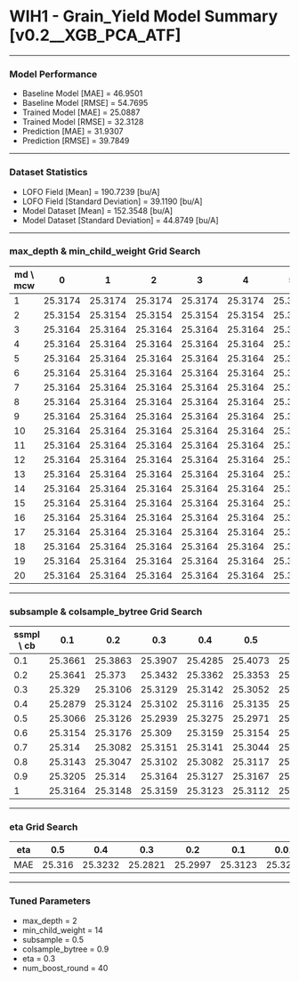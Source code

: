 # WIH1 - Grain_Yield Model Summary [v0.2__XGB_PCA_ATF]

***

### Model Performance

- Baseline Model [MAE] = 46.9501
- Baseline Model [RMSE] = 54.7695
- Trained Model [MAE] = 25.0887
- Trained Model [RMSE] = 32.3128
- Prediction [MAE] = 31.9307
- Prediction [RMSE] = 39.7849
***

### Dataset Statistics

- LOFO Field [Mean] = 190.7239 [bu/A]
- LOFO Field [Standard Deviation] = 39.1190 [bu/A]
- Model Dataset [Mean] = 152.3548 [bu/A]
- Model Dataset [Standard Deviation] = 44.8749 [bu/A]
***

### max_depth & min_child_weight Grid Search

|   md \ mcw |       0 |       1 |       2 |       3 |       4 |       5 |       6 |       7 |       8 |       9 |      10 |      11 |      12 |      13 |      14 |      15 |      16 |      17 |      18 |      19 |      20 |
|------------|---------|---------|---------|---------|---------|---------|---------|---------|---------|---------|---------|---------|---------|---------|---------|---------|---------|---------|---------|---------|---------|
|          1 | 25.3174 | 25.3174 | 25.3174 | 25.3174 | 25.3174 | 25.3174 | 25.3174 | 25.3174 | 25.3174 | 25.3174 | 25.3174 | 25.3174 | 25.3174 | 25.3174 | 25.3174 | 25.3174 | 25.3174 | 25.3174 | 25.3174 | 25.3174 | 25.3174 |
|          2 | 25.3154 | 25.3154 | 25.3154 | 25.3154 | 25.3154 | 25.3154 | 25.3154 | 25.3154 | 25.3154 | 25.3154 | 25.3154 | 25.3154 | 25.3154 | 25.3154 | 25.3154 | 25.3154 | 25.3154 | 25.3154 | 25.3154 | 25.3154 | 25.3154 |
|          3 | 25.3164 | 25.3164 | 25.3164 | 25.3164 | 25.3164 | 25.3164 | 25.3164 | 25.3164 | 25.3164 | 25.3164 | 25.3164 | 25.3164 | 25.3164 | 25.3164 | 25.3164 | 25.3164 | 25.3164 | 25.3164 | 25.3164 | 25.3164 | 25.3164 |
|          4 | 25.3164 | 25.3164 | 25.3164 | 25.3164 | 25.3164 | 25.3164 | 25.3164 | 25.3164 | 25.3164 | 25.3164 | 25.3164 | 25.3164 | 25.3164 | 25.3164 | 25.3164 | 25.3164 | 25.3164 | 25.3164 | 25.3164 | 25.3164 | 25.3164 |
|          5 | 25.3164 | 25.3164 | 25.3164 | 25.3164 | 25.3164 | 25.3164 | 25.3164 | 25.3164 | 25.3164 | 25.3164 | 25.3164 | 25.3164 | 25.3164 | 25.3164 | 25.3164 | 25.3164 | 25.3164 | 25.3164 | 25.3164 | 25.3164 | 25.3164 |
|          6 | 25.3164 | 25.3164 | 25.3164 | 25.3164 | 25.3164 | 25.3164 | 25.3164 | 25.3164 | 25.3164 | 25.3164 | 25.3164 | 25.3164 | 25.3164 | 25.3164 | 25.3164 | 25.3164 | 25.3164 | 25.3164 | 25.3164 | 25.3164 | 25.3164 |
|          7 | 25.3164 | 25.3164 | 25.3164 | 25.3164 | 25.3164 | 25.3164 | 25.3164 | 25.3164 | 25.3164 | 25.3164 | 25.3164 | 25.3164 | 25.3164 | 25.3164 | 25.3164 | 25.3164 | 25.3164 | 25.3164 | 25.3164 | 25.3164 | 25.3164 |
|          8 | 25.3164 | 25.3164 | 25.3164 | 25.3164 | 25.3164 | 25.3164 | 25.3164 | 25.3164 | 25.3164 | 25.3164 | 25.3164 | 25.3164 | 25.3164 | 25.3164 | 25.3164 | 25.3164 | 25.3164 | 25.3164 | 25.3164 | 25.3164 | 25.3164 |
|          9 | 25.3164 | 25.3164 | 25.3164 | 25.3164 | 25.3164 | 25.3164 | 25.3164 | 25.3164 | 25.3164 | 25.3164 | 25.3164 | 25.3164 | 25.3164 | 25.3164 | 25.3164 | 25.3164 | 25.3164 | 25.3164 | 25.3164 | 25.3164 | 25.3164 |
|         10 | 25.3164 | 25.3164 | 25.3164 | 25.3164 | 25.3164 | 25.3164 | 25.3164 | 25.3164 | 25.3164 | 25.3164 | 25.3164 | 25.3164 | 25.3164 | 25.3164 | 25.3164 | 25.3164 | 25.3164 | 25.3164 | 25.3164 | 25.3164 | 25.3164 |
|         11 | 25.3164 | 25.3164 | 25.3164 | 25.3164 | 25.3164 | 25.3164 | 25.3164 | 25.3164 | 25.3164 | 25.3164 | 25.3164 | 25.3164 | 25.3164 | 25.3164 | 25.3164 | 25.3164 | 25.3164 | 25.3164 | 25.3164 | 25.3164 | 25.3164 |
|         12 | 25.3164 | 25.3164 | 25.3164 | 25.3164 | 25.3164 | 25.3164 | 25.3164 | 25.3164 | 25.3164 | 25.3164 | 25.3164 | 25.3164 | 25.3164 | 25.3164 | 25.3164 | 25.3164 | 25.3164 | 25.3164 | 25.3164 | 25.3164 | 25.3164 |
|         13 | 25.3164 | 25.3164 | 25.3164 | 25.3164 | 25.3164 | 25.3164 | 25.3164 | 25.3164 | 25.3164 | 25.3164 | 25.3164 | 25.3164 | 25.3164 | 25.3164 | 25.3164 | 25.3164 | 25.3164 | 25.3164 | 25.3164 | 25.3164 | 25.3164 |
|         14 | 25.3164 | 25.3164 | 25.3164 | 25.3164 | 25.3164 | 25.3164 | 25.3164 | 25.3164 | 25.3164 | 25.3164 | 25.3164 | 25.3164 | 25.3164 | 25.3164 | 25.3164 | 25.3164 | 25.3164 | 25.3164 | 25.3164 | 25.3164 | 25.3164 |
|         15 | 25.3164 | 25.3164 | 25.3164 | 25.3164 | 25.3164 | 25.3164 | 25.3164 | 25.3164 | 25.3164 | 25.3164 | 25.3164 | 25.3164 | 25.3164 | 25.3164 | 25.3164 | 25.3164 | 25.3164 | 25.3164 | 25.3164 | 25.3164 | 25.3164 |
|         16 | 25.3164 | 25.3164 | 25.3164 | 25.3164 | 25.3164 | 25.3164 | 25.3164 | 25.3164 | 25.3164 | 25.3164 | 25.3164 | 25.3164 | 25.3164 | 25.3164 | 25.3164 | 25.3164 | 25.3164 | 25.3164 | 25.3164 | 25.3164 | 25.3164 |
|         17 | 25.3164 | 25.3164 | 25.3164 | 25.3164 | 25.3164 | 25.3164 | 25.3164 | 25.3164 | 25.3164 | 25.3164 | 25.3164 | 25.3164 | 25.3164 | 25.3164 | 25.3164 | 25.3164 | 25.3164 | 25.3164 | 25.3164 | 25.3164 | 25.3164 |
|         18 | 25.3164 | 25.3164 | 25.3164 | 25.3164 | 25.3164 | 25.3164 | 25.3164 | 25.3164 | 25.3164 | 25.3164 | 25.3164 | 25.3164 | 25.3164 | 25.3164 | 25.3164 | 25.3164 | 25.3164 | 25.3164 | 25.3164 | 25.3164 | 25.3164 |
|         19 | 25.3164 | 25.3164 | 25.3164 | 25.3164 | 25.3164 | 25.3164 | 25.3164 | 25.3164 | 25.3164 | 25.3164 | 25.3164 | 25.3164 | 25.3164 | 25.3164 | 25.3164 | 25.3164 | 25.3164 | 25.3164 | 25.3164 | 25.3164 | 25.3164 |
|         20 | 25.3164 | 25.3164 | 25.3164 | 25.3164 | 25.3164 | 25.3164 | 25.3164 | 25.3164 | 25.3164 | 25.3164 | 25.3164 | 25.3164 | 25.3164 | 25.3164 | 25.3164 | 25.3164 | 25.3164 | 25.3164 | 25.3164 | 25.3164 | 25.3164 |

***

### subsample & colsample_bytree Grid Search

|   ssmpl \ cb |     0.1 |     0.2 |     0.3 |     0.4 |     0.5 |     0.6 |     0.7 |     0.8 |     0.9 |     1.0 |
|--------------|---------|---------|---------|---------|---------|---------|---------|---------|---------|---------|
|          0.1 | 25.3661 | 25.3863 | 25.3907 | 25.4285 | 25.4073 | 25.4154 | 25.3882 | 25.3685 | 25.3999 | 25.4048 |
|          0.2 | 25.3641 | 25.373  | 25.3432 | 25.3362 | 25.3353 | 25.3183 | 25.3392 | 25.3341 | 25.348  | 25.332  |
|          0.3 | 25.329  | 25.3106 | 25.3129 | 25.3142 | 25.3052 | 25.292  | 25.3208 | 25.3184 | 25.2929 | 25.3256 |
|          0.4 | 25.2879 | 25.3124 | 25.3102 | 25.3116 | 25.3135 | 25.3295 | 25.2968 | 25.31   | 25.3038 | 25.2848 |
|          0.5 | 25.3066 | 25.3126 | 25.2939 | 25.3275 | 25.2971 | 25.3112 | 25.287  | 25.3286 | 25.2821 | 25.3156 |
|          0.6 | 25.3154 | 25.3176 | 25.309  | 25.3159 | 25.3154 | 25.302  | 25.3121 | 25.3134 | 25.3042 | 25.3213 |
|          0.7 | 25.314  | 25.3082 | 25.3151 | 25.3141 | 25.3044 | 25.2987 | 25.3134 | 25.3152 | 25.3136 | 25.3117 |
|          0.8 | 25.3143 | 25.3047 | 25.3102 | 25.3082 | 25.3117 | 25.3119 | 25.3133 | 25.3165 | 25.3099 | 25.315  |
|          0.9 | 25.3205 | 25.314  | 25.3164 | 25.3127 | 25.3167 | 25.3164 | 25.3158 | 25.3143 | 25.3097 | 25.3165 |
|          1   | 25.3164 | 25.3148 | 25.3159 | 25.3123 | 25.3112 | 25.3143 | 25.3118 | 25.3164 | 25.3128 | 25.3154 |

***

### eta Grid Search

| eta   |    0.5 |     0.4 |     0.3 |     0.2 |     0.1 |    0.01 |   0.001 |
|-------|--------|---------|---------|---------|---------|---------|---------|
| MAE   | 25.316 | 25.3232 | 25.2821 | 25.2997 | 25.3123 | 25.3235 |   58.57 |

***

### Tuned Parameters

- max_depth = 2
- min_child_weight = 14
- subsample = 0.5
- colsample_bytree = 0.9
- eta = 0.3
- num_boost_round = 40
